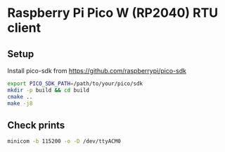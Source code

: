 # Raspberry Pi Pico W (RP2040) RTU client

## Setup

Install pico-sdk from https://github.com/raspberrypi/pico-sdk

``` sh
export PICO_SDK_PATH=/path/to/your/pico/sdk
mkdir -p build && cd build
cmake ..
make -j8
```

## Check prints

``` sh
minicom -b 115200 -o -D /dev/ttyACM0
```
